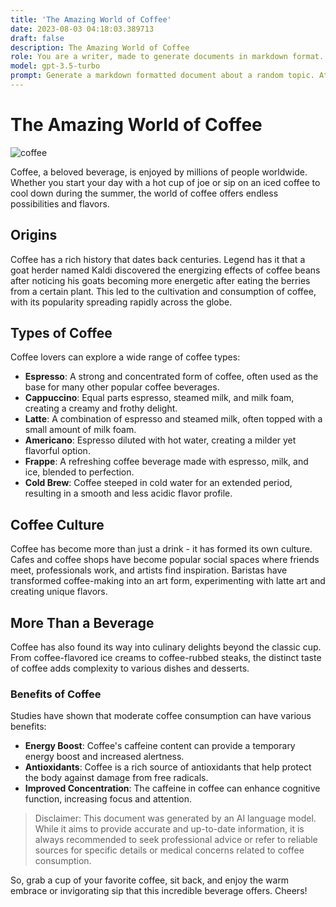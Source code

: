 ```yaml
---
title: 'The Amazing World of Coffee'
date: 2023-08-03 04:18:03.389713
draft: false
description: The Amazing World of Coffee
role: You are a writer, made to generate documents in markdown format. It is very important that all of the documents you generate are in valid markdown format.
model: gpt-3.5-turbo
prompt: Generate a markdown formatted document about a random topic. At the bottom, include a disclaimer explaining that the document was generated by you. The first line of the document should be the title. Make sure that the entire document is in proper markdown format, using a mix of various tags to make the document visually appealing.
---
```


# The Amazing World of Coffee

![coffee](https://images.unsplash.com/photo-1558705402-936d6044f6c7)

Coffee, a beloved beverage, is enjoyed by millions of people worldwide. Whether you start your day with a hot cup of joe or sip on an iced coffee to cool down during the summer, the world of coffee offers endless possibilities and flavors.

## Origins

Coffee has a rich history that dates back centuries. Legend has it that a goat herder named Kaldi discovered the energizing effects of coffee beans after noticing his goats becoming more energetic after eating the berries from a certain plant. This led to the cultivation and consumption of coffee, with its popularity spreading rapidly across the globe.

## Types of Coffee

Coffee lovers can explore a wide range of coffee types:

- **Espresso**: A strong and concentrated form of coffee, often used as the base for many other popular coffee beverages.
- **Cappuccino**: Equal parts espresso, steamed milk, and milk foam, creating a creamy and frothy delight.
- **Latte**: A combination of espresso and steamed milk, often topped with a small amount of milk foam.
- **Americano**: Espresso diluted with hot water, creating a milder yet flavorful option.
- **Frappe**: A refreshing coffee beverage made with espresso, milk, and ice, blended to perfection.
- **Cold Brew**: Coffee steeped in cold water for an extended period, resulting in a smooth and less acidic flavor profile.

## Coffee Culture

Coffee has become more than just a drink - it has formed its own culture. Cafes and coffee shops have become popular social spaces where friends meet, professionals work, and artists find inspiration. Baristas have transformed coffee-making into an art form, experimenting with latte art and creating unique flavors.

## More Than a Beverage

Coffee has also found its way into culinary delights beyond the classic cup. From coffee-flavored ice creams to coffee-rubbed steaks, the distinct taste of coffee adds complexity to various dishes and desserts.

### Benefits of Coffee

Studies have shown that moderate coffee consumption can have various benefits:

- **Energy Boost**: Coffee's caffeine content can provide a temporary energy boost and increased alertness.
- **Antioxidants**: Coffee is a rich source of antioxidants that help protect the body against damage from free radicals.
- **Improved Concentration**: The caffeine in coffee can enhance cognitive function, increasing focus and attention.

> Disclaimer: This document was generated by an AI language model. While it aims to provide accurate and up-to-date information, it is always recommended to seek professional advice or refer to reliable sources for specific details or medical concerns related to coffee consumption.

So, grab a cup of your favorite coffee, sit back, and enjoy the warm embrace or invigorating sip that this incredible beverage offers. Cheers!
